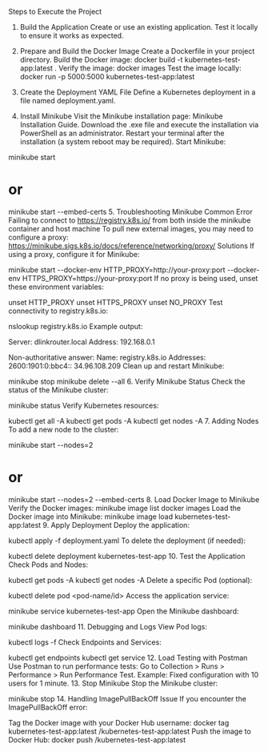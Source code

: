 Steps to Execute the Project
1. Build the Application
Create or use an existing application.
Test it locally to ensure it works as expected.
2. Prepare and Build the Docker Image
Create a Dockerfile in your project directory.
Build the Docker image:
docker build -t kubernetes-test-app:latest .
Verify the image:
docker images
Test the image locally:
docker run -p 5000:5000 kubernetes-test-app:latest
3. Create the Deployment YAML File
Define a Kubernetes deployment in a file named deployment.yaml.

4. Install Minikube
Visit the Minikube installation page: Minikube Installation Guide.
Download the .exe file and execute the installation via PowerShell as an administrator.
Restart your terminal after the installation (a system reboot may be required).
Start Minikube:

minikube start
# or
minikube start --embed-certs
5. Troubleshooting Minikube
Common Error
Failing to connect to https://registry.k8s.io/ from both inside the minikube container and host machine
To pull new external images, you may need to configure a proxy: https://minikube.sigs.k8s.io/docs/reference/networking/proxy/
Solutions
If using a proxy, configure it for Minikube:

minikube start --docker-env HTTP_PROXY=http://your-proxy:port --docker-env HTTPS_PROXY=https://your-proxy:port
If no proxy is being used, unset these environment variables:

unset HTTP_PROXY
unset HTTPS_PROXY
unset NO_PROXY
Test connectivity to registry.k8s.io:

nslookup registry.k8s.io
Example output:

Server:  dlinkrouter.local
Address:  192.168.0.1

Non-authoritative answer:
Name:    registry.k8s.io
Addresses:  2600:1901:0:bbc4::
          34.96.108.209
Clean up and restart Minikube:

minikube stop
minikube delete --all
6. Verify Minikube Status
Check the status of the Minikube cluster:

minikube status
Verify Kubernetes resources:

kubectl get all -A
kubectl get pods -A
kubectl get nodes -A
7. Adding Nodes
To add a new node to the cluster:

minikube start --nodes=2
# or
minikube start --nodes=2 --embed-certs
8. Load Docker Image to Minikube
Verify the Docker images:
minikube image list
docker images
Load the Docker image into Minikube:
minikube image load kubernetes-test-app:latest
9. Apply Deployment
Deploy the application:

kubectl apply -f deployment.yaml
To delete the deployment (if needed):

kubectl delete deployment kubernetes-test-app
10. Test the Application
Check Pods and Nodes:

kubectl get pods -A
kubectl get nodes -A
Delete a specific Pod (optional):

kubectl delete pod <pod-name/id>
Access the application service:

minikube service kubernetes-test-app
Open the Minikube dashboard:

minikube dashboard
11. Debugging and Logs
View Pod logs:

kubectl logs -f <pod-id>
Check Endpoints and Services:

kubectl get endpoints
kubectl get service
12. Load Testing with Postman
Use Postman to run performance tests:
Go to Collection > Runs > Performance > Run Performance Test.
Example: Fixed configuration with 10 users for 1 minute.
13. Stop Minikube
Stop the Minikube cluster:

minikube stop
14. Handling ImagePullBackOff Issue
If you encounter the ImagePullBackOff error:

Tag the Docker image with your Docker Hub username:
docker tag kubernetes-test-app:latest <your-dockerhub-username>/kubernetes-test-app:latest
Push the image to Docker Hub:
docker push <your-dockerhub-username>/kubernetes-test-app:latest